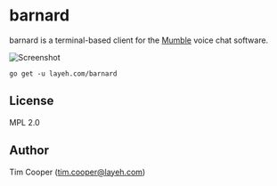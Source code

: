 # barnard

barnard is a terminal-based client for the [Mumble](http://mumble.info) voice
chat software.

![Screenshot](https://i.imgur.com/B8ldT5k.png)

    go get -u layeh.com/barnard

## License

MPL 2.0

## Author

Tim Cooper (<tim.cooper@layeh.com>)
